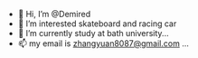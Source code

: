 - 👋 Hi, I’m @Demired
- 👀 I’m interested skateboard and racing car
- 🌱 I’m currently study at bath university...
- 📫 my email is zhangyuan8087@gmail.com ...

<!---
Demired/Demired is a ✨ special ✨ repository because its `README.md` (this file) appears on your GitHub profile.
You can click the Preview link to take a look at your changes.
--->
